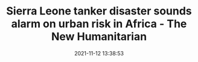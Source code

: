 ---
"title": "Sierra Leone tanker disaster sounds alarm on urban risk in Africa - The New Humanitarian"
"date": "2021-11-12 13:38:53"
"feed_name": "GOOGLENEWSINDUSTRIAL"
"feed_website": "https://news.google.com/search?q=industrial%2Bincident&hl=en-US&gl=US&ceid=US:en"
"feed_rss": "https://news.google.com/rss/search?q=industrial%2Bincident&hl=en-US&gl=US&ceid=US:en"
"link": "https://www.thenewhumanitarian.org/analysis/2021/11/12/tanker-explosion-Sierra-Leone-risk-readiness"
"source": "{'href': 'https://www.thenewhumanitarian.org', 'title': 'The New Humanitarian'}"
"file": "_posts/2021-1-1-8edc21a8479afedafc6b1943002381381d1e0884.md"
"accident": "0"
"drilling": "0"
"dead": "0"
"injured": "0"
"arrested": "0"
"place": "unknown place"
"where": "unknown site"
"causes": "unknown"
"place_uri": "unknown place"
---